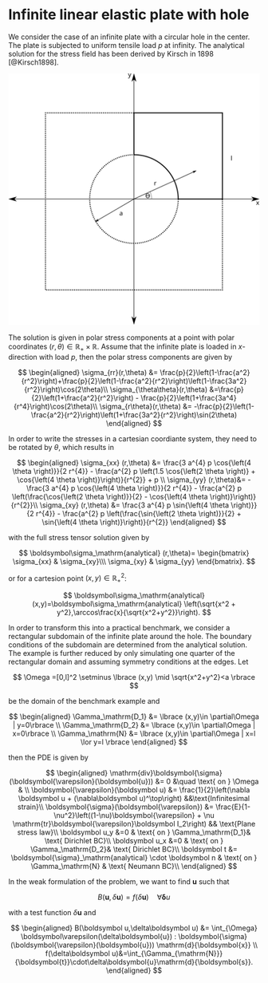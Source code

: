 # Infinite linear elastic plate with hole

We consider the case of an infinite plate with a circular hole in the center. The plate is subjected to uniform tensile load $p$ at infinity. The analytical solution for the stress field has been derived by Kirsch in 1898 [@Kirsch1898].
<!-- include an svg picture here-->
![Infinite linear elastic plate with hole](plate-with-hole.svg)

The solution is given in polar stress components at a point with polar coordinates $(r,\theta)\in\mathbb R_+ \times \mathbb R$. Assume that the infinite plate is loaded in $x$-direction with load $p$, then the polar stress components are given by

$$
    \begin{aligned}
        \sigma_{rr}(r,\theta) &= \frac{p}{2}\left(1-\frac{a^2}{r^2}\right)+\frac{p}{2}\left(1-\frac{a^2}{r^2}\right)\left(1-\frac{3a^2}{r^2}\right)\cos(2\theta)\\
        \sigma_{\theta\theta}(r,\theta) &=\frac{p}{2}\left(1+\frac{a^2}{r^2}\right) - \frac{p}{2}\left(1+\frac{3a^4}{r^4}\right)\cos(2\theta)\\
        \sigma_{r\theta}(r,\theta) &= -\frac{p}{2}\left(1-\frac{a^2}{r^2}\right)\left(1+\frac{3a^2}{r^2}\right)\sin(2\theta)
    \end{aligned}
$$

In order to write the stresses in a cartesian coordiante system, they need to be rotated by $\theta$, which results in

$$
    \begin{aligned}
        \sigma_{xx} (r,\theta) &=  \frac{3 a^{4} p \cos{\left(4 \theta \right)}}{2 r^{4}} - \frac{a^{2} p \left(1.5 \cos{\left(2 \theta \right)} + \cos{\left(4 \theta \right)}\right)}{r^{2}} + p \\
        \sigma_{yy} (r,\theta)&= - \frac{3 a^{4} p \cos{\left(4 \theta \right)}}{2 r^{4}} - \frac{a^{2} p \left(\frac{\cos{\left(2 \theta \right)}}{2} - \cos{\left(4 \theta \right)}\right)}{r^{2}}\\
        \sigma_{xy} (r,\theta) &= \frac{3 a^{4} p \sin{\left(4 \theta \right)}}{2 r^{4}} - \frac{a^{2} p \left(\frac{\sin{\left(2 \theta \right)}}{2} + \sin{\left(4 \theta \right)}\right)}{r^{2}}
    \end{aligned}
$$

with the full stress tensor solution given by

$$
\boldsymbol\sigma_\mathrm{analytical} (r,\theta)= \begin{bmatrix} \sigma_{xx} & \sigma_{xy}\\\ \sigma_{xy} & \sigma_{yy} \end{bmatrix}.
$$

or for a cartesion point $(x,y)\in \mathbb R_+^2$:

$$
\boldsymbol\sigma_\mathrm{analytical} (x,y)=\boldsymbol\sigma_\mathrm{analytical} \left(\sqrt{x^2 + y^2},\arccos\frac{x}{\sqrt{x^2+y^2}}\right). 
$$

In order to transform this into a practical benchmark, we consider a rectangular subdomain
of the infinite plate around the hole. The boundary conditions of the subdomain are determined
from the analytical solution. The example is further reduced by only simulating one quarter
of the rectangular domain and assuming symmetry conditions at the edges. Let 

$$
\Omega =[0,l]^2 \setminus \lbrace (x,y) \mid \sqrt{x^2+y^2}<a \rbrace
$$ 

be the domain of the benchmark example and

$$
\begin{aligned}
\Gamma_\mathrm{D_1} &= \lbrace (x,y)\in \partial\Omega | y=0\rbrace \\
\Gamma_\mathrm{D_2} &= \lbrace (x,y)\in \partial\Omega | x=0\rbrace \\
\Gamma_\mathrm{N} &= \lbrace (x,y)\in \partial\Omega | x=l \lor y=l \rbrace
\end{aligned}
$$

then the PDE is given by

$$
\begin{aligned}
\mathrm{div}\boldsymbol{\sigma}(\boldsymbol{\varepsilon}(\boldsymbol{u})) &= 0 &\quad \text{ on } \Omega & \\
\boldsymbol{\varepsilon}(\boldsymbol u) &= \frac{1}{2}\left(\nabla \boldsymbol u + (\nabla\boldsymbol u)^\top\right) &&\text{Infinitesimal strain}\\
\boldsymbol{\sigma}(\boldsymbol{\varepsilon}) &= \frac{E}{1-\nu^2}\left((1-\nu)\boldsymbol{\varepsilon} + \nu \mathrm{tr}\boldsymbol{\varepsilon}\boldsymbol I_2\right) && \text{Plane stress law}\\
\boldsymbol u_y &=0 & \text{ on } \Gamma_\mathrm{D_1}& \text{ Dirichlet BC}\\
\boldsymbol u_x &=0 & \text{ on } \Gamma_\mathrm{D_2}& \text{ Dirichlet BC}\\
\boldsymbol t &= \boldsymbol{\sigma}_\mathrm{analytical} \cdot \boldsymbol n & \text{ on } \Gamma_\mathrm{N} & \text{ Neumann BC}\\
\end{aligned}
$$

In the weak formulation of the problem, we want to find $\boldsymbol u$ such that

$$
B(\boldsymbol u,\delta\boldsymbol u) = f(\delta\boldsymbol u) \quad \forall \boldsymbol \delta u
$$

with a test function $\delta \boldsymbol u$ and 

$$
\begin{aligned}
B(\boldsymbol u,\delta\boldsymbol u) &= \int_{\Omega} \boldsymbol\varepsilon(\delta\boldsymbol{u}) : \boldsymbol{\sigma}(\boldsymbol{\varepsilon}(\boldsymbol{u})) \mathrm{d}{\boldsymbol{x}} \\
    f(\delta\boldsymbol u)&=\int_{\Gamma_{\mathrm{N}}} {\boldsymbol{t}}\cdot\delta\boldsymbol{u}\mathrm{d}{\boldsymbol{s}}.
\end{aligned}
$$
